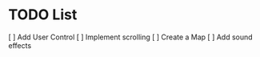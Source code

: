 # TODO List

 [ ] Add User Control
 [ ] Implement scrolling
 [ ] Create a Map
 [ ] Add sound effects
